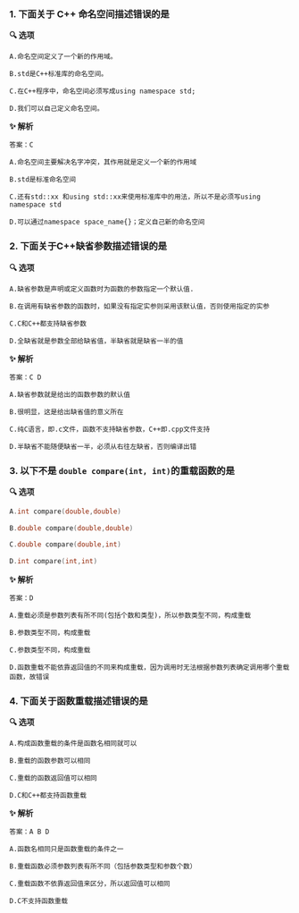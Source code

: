 ### 1. 下面关于 C++ 命名空间描述错误的是

**🔍 选项**

```
A.命名空间定义了一个新的作用域。

B.std是C++标准库的命名空间。

C.在C++程序中，命名空间必须写成using namespace std;

D.我们可以自己定义命名空间。
```

**✨ 解析**

```
答案：C

A.命名空间主要解决名字冲突，其作用就是定义一个新的作用域

B.std是标准命名空间

C.还有std::xx 和using std::xx来使用标准库中的用法，所以不是必须写using namespace std

D.可以通过namespace space_name{}；定义自己新的命名空间
```



### 2. 下面关于C++缺省参数描述错误的是

**🔍 选项**

```
A.缺省参数是声明或定义函数时为函数的参数指定一个默认值.

B.在调用有缺省参数的函数时，如果没有指定实参则采用该默认值，否则使用指定的实参

C.C和C++都支持缺省参数

D.全缺省就是参数全部给缺省值，半缺省就是缺省一半的值
```

**✨ 解析**

```
答案：C D

A.缺省参数就是给出的函数参数的默认值

B.很明显，这是给出缺省值的意义所在

C.纯C语言，即.c文件，函数不支持缺省参数，C++即.cpp文件支持

D.半缺省不能随便缺省一半，必须从右往左缺省，否则编译出错
```



### 3. 以下不是 `double compare(int, int)`的重载函数的是

**🔍 选项**

```c
A.int compare(double,double)
    
B.double compare(double,double)
    
C.double compare(double,int)
    
D.int compare(int,int)
```

**✨ 解析**

```
答案：D

A.重载必须是参数列表有所不同(包括个数和类型)，所以参数类型不同，构成重载

B.参数类型不同，构成重载

C.参数类型不同，构成重载

D.函数重载不能依靠返回值的不同来构成重载，因为调用时无法根据参数列表确定调用哪个重载函数，故错误
```



### 4. 下面关于函数重载描述错误的是

**🔍 选项**

```
A.构成函数重载的条件是函数名相同就可以

B.重载的函数参数可以相同

C.重载的函数返回值可以相同

D.C和C++都支持函数重载
```

**✨ 解析**

```
答案：A B D

A.函数名相同只是函数重载的条件之一

B.重载函数必须参数列表有所不同（包括参数类型和参数个数）

C.重载函数不依靠返回值来区分，所以返回值可以相同

D.C不支持函数重载
```





















